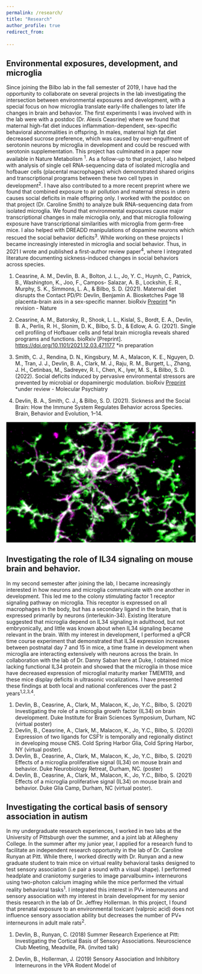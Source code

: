 ```yaml
---
permalink: /research/
title: "Research"
author_profile: true
redirect_from: 

---
```


## Environmental exposures, development, and microglia

Since joining the Bilbo lab in the fall semester of 2019, I have had the opportunity to collaborate on several
projects in the lab investigating the intersection between environmental exposures and development, with a
special focus on how microglia translate early-life challenges to later life changes in brain and behavior. The
first experiments I was involved with in the lab were with a postdoc (Dr. Alexis Ceasrine) where we found that
maternal high-fat diet induces inflammation-dependent, sex-specific behavioral abnormalities in offspring. In
males, maternal high fat diet decreased sucrose preference, which was caused by over-engulfment of
serotonin neurons by microglia in development and could be rescued with serotonin supplementation. This
project has culminated in a paper now available in Nature Metabolism <sup>1</sup>. As a follow-up to that project, I also helped with analysis of single cell
RNA-sequencing data of isolated microglia and hofbauer cells (placental macrophages) which demonstrated
shared origins and transcriptional programs between these two cell types in development<sup>2</sup>. I have also
contributed to a more recent preprint where we found that combined exposure to air pollution and maternal
stress in utero causes social deficits in male offspring only. I worked with the postdoc on that project (Dr.
Caroline Smith) to analyze bulk RNA-sequencing data from isolated microglia. We found that environmental
exposures cause major transcriptional changes in male microglia only, and that microglia following exposure
have transcriptional similarities with microglia from germ-free mice. I also helped with DREADD manipulations
of dopamine neurons which rescued the social behavior deficits<sup>3</sup>. While working on these projects I became
increasingly interested in microglia and social behavior. Thus, in 2021 I wrote and published a first-author
review paper<sup>4</sup>, where I integrated literature documenting sickness-induced changes in social behaviors across
species.
1. Ceasrine, A. M., Devlin, B. A., Bolton, J. L., Jo, Y. C., Huynh, C., Patrick, B., Washington, K., Joo, F., Campos-
Salazar, A. B., Lockshin, E. R., Murphy, S. K., Simmons, L. A., & Bilbo, S. D. (2021). Maternal diet disrupts the
Contact PD/PI: Devlin, Benjamin A.
Biosketches Page 18
placenta-brain axis in a sex-specific manner. bioRxiv [Preprint](https://doi.org/10.1101/2021.11.12.468408) *in revision - Nature

2. Ceasrine, A. M., Batorsky, R., Shook, L. L., Kislal, S., Bordt, E. A., Devlin, B. A., Perlis, R. H., Slonim, D. K.,
Bilbo, S. D., & Edlow, A. G. (2021). Single cell profiling of Hofbauer cells and fetal brain microglia reveals shared
programs and functions. bioRxiv [Preprint]. https://doi.org/10.1101/2021.12.03.471177 *in preparation

3. Smith, C. J., Rendina, D. N., Kingsbury, M. A., Malacon, K. E., Nguyen, D. M., Tran, J. J., Devlin, B. A., Clark, M.
J., Raju, R. M., Burgett, L., Zhang, J. H., Cetinbas, M., Sadreyev, R. I., Chen, K., Iyer, M. S., & Bilbo, S. D. (2022).
Social deficits induced by pervasive environmental stressors are prevented by microbial or dopaminergic
modulation. bioRxiv [Preprint](https://doi.org/10.1101/2022.02.28.482288) *under review - Molecular Psychiatry

4. Devlin, B. A., Smith, C. J., & Bilbo, S. D. (2021). Sickness and the Social Brain: How the Immune System
Regulates Behavior across Species. Brain, Behavior and Evolution, 1–14.

![microglia](./images/mgla.PNG)


## Investigating the role of IL34 signaling on mouse brain and behavior.

In my second semester after joining the lab, I became increasingly interested in how neurons and microglia
communicate with one another in development. This led me to the colony stimulating factor 1 receptor
signaling pathway on microglia. This receptor is expressed on all macrophages in the body, but has a
secondary ligand in the brain, that is expressed primarily by neurons (interleukin-34). Existing literature
suggested that microglia depend on IL34 signaling in adulthood, but not embryonically, and little was known
about when IL34 signaling became relevant in the brain. With my interest in development, I performed a qPCR
time course experiment that demonstrated that IL34 expression increases between postnatal day 7 and 15 in
mice, a time frame in development when microglia are interacting extensively with neurons across the brain. In
collaboration with the lab of Dr. Danny Saban here at Duke, I obtained mice lacking functional IL34 protein and
showed that the microglia in those mice have decreased expression of microglial maturity marker TMEM119,
and these mice display deficits in ultrasonic vocalizations. I have presented these findings at both local and
national conferences over the past 2 years<sup>1,2,3,4</sup>.
1. Devlin, B., Ceasrine, A., Clark, M., Malacon, K., Jo, Y.C., Bilbo, S. (2021) Investigating the role of a microglia
growth factor (IL34) on brain development. Duke Institute for Brain Sciences Symposium, Durham, NC (virtual
poster)
2. Devlin, B., Ceasrine, A., Clark, M., Malacon, K., Jo, Y.C., Bilbo, S. (2020) Expression of two ligands for CSF1r is
temporally and regionally distinct in developing mouse CNS. Cold Spring Harbor Glia, Cold Spring Harbor, NY
(virtual poster).
3. Devlin, B., Ceasrine, A., Clark, M., Malacon, K., Jo, Y.C., Bilbo, S. (2021) Effects of a microglia proliferative
signal (IL34) on mouse brain and behavior. Duke Neurobiology Retreat, Durham, NC. (poster)
4. Devlin, B., Ceasrine, A., Clark, M., Malacon, K., Jo, Y.C., Bilbo, S. (2021) Effects of a microglia proliferative
signal (IL34) on mouse brain and behavior. Duke Glia Camp, Durham, NC (virtual poster).


## Investigating the cortical basis of sensory association in autism

In my undergraduate research experiences, I worked in two labs at the University of Pittsburgh over the
summer, and a joint lab at Allegheny College. In the summer after my junior year, I applied for a research fund
to facilitate an independent research opportunity in the lab of Dr. Caroline Runyan at Pitt. While there, I worked
directly with Dr. Runyan and a new graduate student to train mice on virtual reality behavioral tasks designed
to test sensory association (i.e pair a sound with a visual shape). I performed headplate and craniotomy
surgeries to image parvalbumin+ interneurons using two-photon calcium imaging while the mice performed the
virtual reality behavioral tasks<sup>1</sup>. I integrated this interest in PV+ interneurons and sensory association with my
interest in brain development for my senior thesis research in the lab of Dr. Jeffrey Hollerman. In this project, I
found that prenatal exposure to an environmental toxicant (valproic acid) does not influence sensory
association ability but decreases the number of PV+ interneurons in adult male rats<sup>2</sup>.

1. Devlin, B., Runyan, C. (2018) Summer Research Experience at Pitt: Investigating the Cortical Basis of Sensory
Associations. Neuroscience Club Meeting, Meadville, PA. (invited talk)

2. Devlin, B., Hollerman, J. (2019) Sensory Association and Inhibitory Interneurons in the VPA Rodent Model of
